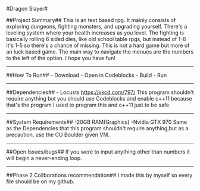 #Dragon Slayer#

##Project Summary##
This is an text based rpg. It mainly consists of exploring dungeons, fighting 
monsters, and upgrading yourself. There's a leveling system where your health 
increases as you level. The fighting is basically rolling 6 sided dies, like 
old school table rpgs, but instead of 1-6 it's 1-5 so there's a chance of 
missing. This is not a hard game but more of an luck based game. The main way
to navigate the menues are the numbers to the left of the option. I hope you 
have fun!

--------------------------------------------------------------------------------

##How To Run##
	- Download
	- Open in Codeblocks
	- Build
	- Run

--------------------------------------------------------------------------------

##Dependencies##
	- Locusts https://xkcd.com/797/
This program shouldn't require anything but you should use Codeblocks and 
enable c++11 because that's the program I used to program this and c++11 just 
to be safe.

--------------------------------------------------------------------------------

##System Requirements##
	-20GB RAM(Graphics)
	-Nvidia GTX 970
Same as the Dependencies that this program shouldn't require anything,but as 
a precaution, use the CU Boulder given VM.

--------------------------------------------------------------------------------

##Open Issues/bugs##
If you were to input anything other than numbers it will begin a never-ending 
loop.

--------------------------------------------------------------------------------

##Phase 2 Collborations recommendation##
I made this by myself so every file should be on my github.
